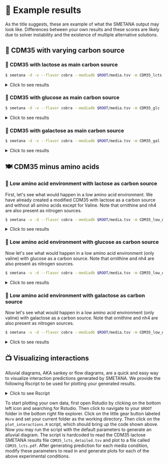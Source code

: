 # 🍯 Example results

As the title suggests, these are example of what the SMETANA output may look like.
Differences between your own results and these scores are likely due to solver instability and the existence of multiple alternative solutions.

## 🧪 CDM35 with varying carbon source

### 🐄 CDM35 with lactose as main carbon source

```bash
$ smetana -d -v --flavor cobra --mediadb $ROOT/media.tsv -m CDM35_lcts -o $ROOT/CDM35_lcts $ROOT/models/*.xml && paste $ROOT/CDM35_lcts_detailed.tsv 
```
<details>
    <summary>Click to see results</summary>

```bash
Loading community: all
Running SCS for community all on medium CDM35_lcts...
Running MUS for community all on medium CDM35_lcts...
Running MPS for community all on medium CDM35_lcts...
Done.
community	medium	receiver	donor	compound	scs	mus	mps	smetana
all	CDM35_lcts	bacteria	yeast	M_acald_e	1.0	0.01	1	0.01
all	CDM35_lcts	bacteria	yeast	M_glu__L_e	1.0	0.21	1	0.21
all	CDM35_lcts	bacteria	yeast	M_pnto__R_e	1.0	1.0	1	1.0
all	CDM35_lcts	bacteria	yeast	M_pro__L_e	1.0	0.01	1	0.01
all	CDM35_lcts	bacteria	yeast	M_ser__L_e	1.0	0.05	1	0.05
all	CDM35_lcts	bacteria	yeast	M_thr__L_e	1.0	0.03	1	0.03
all	CDM35_lcts	yeast	bacteria	M_4abut_e	1.0	0.05	1	0.05
all	CDM35_lcts	yeast	bacteria	M_ac_e	1.0	0.03	1	0.03
all	CDM35_lcts	yeast	bacteria	M_dha_e	1.0	0.12	1	0.12
all	CDM35_lcts	yeast	bacteria	M_gal_e	1.0	0.52	1	0.52
all	CDM35_lcts	yeast	bacteria	M_glc__D_e	1.0	0.36	1	0.36
all	CDM35_lcts	yeast	bacteria	M_glu__L_e	1.0	0.03	1	0.03
all	CDM35_lcts	yeast	bacteria	M_phe__L_e	1.0	0.02	1	0.02
all	CDM35_lcts	yeast	bacteria	M_pro__L_e	1.0	0.02	1	0.02
all	CDM35_lcts	yeast	bacteria	M_ser__L_e	1.0	0.03	1	0.03
all	CDM35_lcts	yeast	bacteria	M_trp__L_e	1.0	0.01	1	0.01
```

![image](https://user-images.githubusercontent.com/35606471/195675774-546114c7-4ab8-407b-a651-82eab329adf1.png)
<p align = "center">
Fig.2 - Alluvial diagram of SMETANA scores >= 0.2 predicted in CDM35 media with lactose as carbon source between yeast and bacteria
</p>
    
 </details>

  
### 🍬 CDM35 with glucose as main carbon source

```bash
$ smetana -d -v --flavor cobra --mediadb $ROOT/media.tsv -m CDM35_glc -o $ROOT/CDM35_glc $ROOT/models/*.xml && paste $ROOT/CDM35_glc_detailed.tsv 
```
<details>
    <summary>Click to see results</summary>
  
```
Loading community: all
Running SCS for community all on medium CDM35_glc...
Running MUS for community all on medium CDM35_glc...
Running MPS for community all on medium CDM35_glc...
Done.
community	medium	receiver	donor	compound	scs	mus	mps	smetana
all	CDM35_glc	bacteria	yeast	M_acald_e	1.0	0.05	1	0.05
all	CDM35_glc	bacteria	yeast	M_anhgm_e	1.0	0.32	1	0.32
all	CDM35_glc	bacteria	yeast	M_glu__L_e	1.0	0.07	1	0.07
all	CDM35_glc	bacteria	yeast	M_glyc_e	1.0	0.01	1	0.01
all	CDM35_glc	bacteria	yeast	M_glyclt_e	1.0	0.02	1	0.02
all	CDM35_glc	bacteria	yeast	M_lac__L_e	1.0	0.09	1	0.09
all	CDM35_glc	bacteria	yeast	M_phe__L_e	1.0	0.01	1	0.01
all	CDM35_glc	bacteria	yeast	M_pnto__R_e	1.0	1.0	1	1.0
all	CDM35_glc	bacteria	yeast	M_pro__L_e	1.0	0.02	1	0.02
all	CDM35_glc	bacteria	yeast	M_pyr_e	1.0	0.07	1	0.07
all	CDM35_glc	bacteria	yeast	M_ser__L_e	1.0	0.2	1	0.2
all	CDM35_glc	bacteria	yeast	M_thr__L_e	1.0	0.03	1	0.03
all	CDM35_glc	bacteria	yeast	M_uaagmda_e	1.0	0.92	1	0.92
```

![image](https://user-images.githubusercontent.com/35606471/195675906-9efd551a-2b23-4c45-9cc2-6c89d28f2ea4.png)
<p align = "center">
Fig.3 - Alluvial diagram of SMETANA scores >= 0.2 predicted in CDM35 media with glucose as carbon source between yeast and bacteria
</p>
    
 </details>

### 🌌 CDM35 with galactose as main carbon source

```bash
$ smetana -d -v --flavor cobra --mediadb $ROOT/media.tsv -m CDM35_gal -o $ROOT/CDM35_gal $ROOT/models/*.xml && paste $ROOT/CDM35_gal_detailed.tsv 
```
<details>
    <summary>Click to see results</summary>

```
Loading community: all
Running SCS for community all on medium CDM35_gal...
Running MUS for community all on medium CDM35_gal...
Running MPS for community all on medium CDM35_gal...
Done.
community	medium	receiver	donor	compound	scs	mus	mps	smetana
all	CDM35_gal	bacteria	yeast	M_acald_e	1.0	0.02	1	0.02
all	CDM35_gal	bacteria	yeast	M_anhgm_e	1.0	0.46	1	0.46
all	CDM35_gal	bacteria	yeast	M_glu__L_e	1.0	0.16	1	0.16
all	CDM35_gal	bacteria	yeast	M_glyc_e	1.0	0.01	1	0.01
all	CDM35_gal	bacteria	yeast	M_glyclt_e	1.0	0.01	1	0.01
all	CDM35_gal	bacteria	yeast	M_lac__L_e	1.0	0.12	1	0.12
all	CDM35_gal	bacteria	yeast	M_phe__L_e	1.0	0.02	1	0.02
all	CDM35_gal	bacteria	yeast	M_pnto__R_e	1.0	1.0	1	1.0
all	CDM35_gal	bacteria	yeast	M_pro__L_e	1.0	0.08	1	0.08
all	CDM35_gal	bacteria	yeast	M_pyr_e	1.0	0.01	1	0.01
all	CDM35_gal	bacteria	yeast	M_ser__L_e	1.0	0.04	1	0.04
all	CDM35_gal	bacteria	yeast	M_thr__L_e	1.0	0.05	1	0.05
all	CDM35_gal	bacteria	yeast	M_trp__L_e	1.0	0.01	1	0.01
all	CDM35_gal	bacteria	yeast	M_uaagmda_e	1.0	0.82	1	0.82
```

![image](https://user-images.githubusercontent.com/35606471/195675857-e405537f-f64d-4fff-9889-94ff50a47901.png)
<p align = "center">
Fig.4 - Alluvial diagram of SMETANA scores >= 0.2 predicted in CDM35 media with galactose as carbon source between yeast and bacteria
</p>
    
 </details>
 

## 🍽️ CDM35 minus amino acids

### 🥦 Low amino acid environment with lactose as carbon source

First, let's see what would happen in a low amino acid environment. We have already created a modified CDM35 with lactose as a carbon source and without all amino acids except for Valine. Note that ornithine and nh4 are also present as nitrogen sources.


```bash
$ smetana -v -d --flavor cobra --mediadb $ROOT/media.tsv -m CDM35_low_AA_lcts -o $ROOT/CDM35_low_AA_lcts $ROOT/models/*.xml && paste $ROOT/CDM35_low_AA_lcts_detailed.tsv
```
<details>
    <summary>Click to see results</summary>
  
```bash
Loading community: all
Running SCS for community all on medium CDM35_low_AA_lcts...
Running MUS for community all on medium CDM35_low_AA_lcts...
Running MPS for community all on medium CDM35_low_AA_lcts...
Done.
community	medium	receiver	donor	compound	scs	mus	mps	smetana
all	CDM35_low_AA_lcts	bacteria	yeast	M_acald_e	1.0	0.01	1	0.01
all	CDM35_low_AA_lcts	bacteria	yeast	M_ala__L_e	1.0	0.12	1	0.12
all	CDM35_low_AA_lcts	bacteria	yeast	M_asp__L_e	1.0	0.07	1	0.07
all	CDM35_low_AA_lcts	bacteria	yeast	M_glu__L_e	1.0	0.07	1	0.07
all	CDM35_low_AA_lcts	bacteria	yeast	M_pro__L_e	1.0	0.01	1	0.01
all	CDM35_low_AA_lcts	bacteria	yeast	M_pyr_e	1.0	0.02	1	0.02
all	CDM35_low_AA_lcts	bacteria	yeast	M_ser__L_e	1.0	0.1	1	0.1
all	CDM35_low_AA_lcts	yeast	bacteria	M_4abut_e	1.0	0.03	1	0.03
all	CDM35_low_AA_lcts	yeast	bacteria	M_ac_e	1.0	0.03	1	0.03
all	CDM35_low_AA_lcts	yeast	bacteria	M_acald_e	1.0	0.01	1	0.01
all	CDM35_low_AA_lcts	yeast	bacteria	M_actn__R_e	1.0	0.03	1	0.03
all	CDM35_low_AA_lcts	yeast	bacteria	M_ala__L_e	1.0	0.21	1	0.21
all	CDM35_low_AA_lcts	yeast	bacteria	M_arg__L_e	1.0	0.58	1	0.58
all	CDM35_low_AA_lcts	yeast	bacteria	M_asn__L_e	1.0	0.02	1	0.02
all	CDM35_low_AA_lcts	yeast	bacteria	M_asp__L_e	1.0	0.02	1	0.02
all	CDM35_low_AA_lcts	yeast	bacteria	M_dha_e	1.0	0.02	1	0.02
all	CDM35_low_AA_lcts	yeast	bacteria	M_gal_e	1.0	0.36	1	0.36
all	CDM35_low_AA_lcts	yeast	bacteria	M_glc__D_e	1.0	0.63	1	0.63
all	CDM35_low_AA_lcts	yeast	bacteria	M_his__L_e	1.0	0.03	1	0.03
all	CDM35_low_AA_lcts	yeast	bacteria	M_ile__L_e	1.0	1.0	1	1.0
all	CDM35_low_AA_lcts	yeast	bacteria	M_leu__L_e	1.0	0.12	1	0.12
all	CDM35_low_AA_lcts	yeast	bacteria	M_met__L_e	1.0	0.02	1	0.02
all	CDM35_low_AA_lcts	yeast	bacteria	M_phe__L_e	1.0	0.04	1	0.04
all	CDM35_low_AA_lcts	yeast	bacteria	M_pyr_e	1.0	0.01	1	0.01
all	CDM35_low_AA_lcts	yeast	bacteria	M_ser__L_e	1.0	0.03	1	0.03
all	CDM35_low_AA_lcts	yeast	bacteria	M_trp__L_e	1.0	0.03	1	0.03
all	CDM35_low_AA_lcts	yeast	bacteria	M_tyr__L_e	1.0	1.0	1	1.0
```

![image](https://user-images.githubusercontent.com/35606471/195836323-74dbbc1e-be2d-48d7-b33d-c17f69e79b31.png)
<p align = "center">
Fig.5 - Alluvial diagram of SMETANA scores >= 0.2 predicted in CDM35 media with low amino acids and lactose as carbon source between yeast and bacteria
</p>
    
 </details>

  
### 🍅 Low amino acid environment with glucose as carbon source

Now let's see what would happen in a low amino acid environment (only valine) with glucose as a carbon source. Note that ornithine and nh4 are also present as nitrogen sources.

```bash
$ smetana -v -d --flavor cobra --mediadb $ROOT/media.tsv -m CDM35_low_AA_glc -o $ROOT/CDM35_low_AA_glc $ROOT/models/*.xml && paste $ROOT/CDM35_low_AA_glc_detailed.tsv
```
<details>
    <summary>Click to see results</summary>
  
```bash
Loading community: all
Running SCS for community all on medium CDM35_low_AA_glc...
Running MUS for community all on medium CDM35_low_AA_glc...
Running MPS for community all on medium CDM35_low_AA_glc...
Done.
community	medium	receiver	donor	compound	scs	mus	mps	smetana
all	CDM35_low_AA_glc	bacteria	yeast	M_acald_e	1.0	0.37	1	0.37
all	CDM35_low_AA_glc	bacteria	yeast	M_ala__L_e	1.0	0.36	1	0.36
all	CDM35_low_AA_glc	bacteria	yeast	M_anhgm_e	1.0	0.24	1	0.24
all	CDM35_low_AA_glc	bacteria	yeast	M_asp__L_e	1.0	0.03	1	0.03
all	CDM35_low_AA_glc	bacteria	yeast	M_glu__L_e	1.0	0.11	1	0.11
all	CDM35_low_AA_glc	bacteria	yeast	M_glyc_e	1.0	0.01	1	0.01
all	CDM35_low_AA_glc	bacteria	yeast	M_glyclt_e	1.0	0.02	1	0.02
all	CDM35_low_AA_glc	bacteria	yeast	M_his__L_e	1.0	0.07	1	0.07
all	CDM35_low_AA_glc	bacteria	yeast	M_met__L_e	1.0	0.07	1	0.07
all	CDM35_low_AA_glc	bacteria	yeast	M_phe__L_e	1.0	0.03	1	0.03
all	CDM35_low_AA_glc	bacteria	yeast	M_pnto__R_e	1.0	1.0	1	1.0
all	CDM35_low_AA_glc	bacteria	yeast	M_ser__L_e	1.0	0.03	1	0.03
all	CDM35_low_AA_glc	bacteria	yeast	M_thr__L_e	1.0	0.03	1	0.03
all	CDM35_low_AA_glc	bacteria	yeast	M_uaagmda_e	1.0	0.4	1	0.4
all	CDM35_low_AA_glc	yeast	bacteria	M_4abut_e	1.0	0.02	1	0.02
all	CDM35_low_AA_glc	yeast	bacteria	M_ac_e	1.0	0.1	1	0.1
all	CDM35_low_AA_glc	yeast	bacteria	M_acald_e	1.0	0.02	1	0.02
all	CDM35_low_AA_glc	yeast	bacteria	M_ala__L_e	1.0	0.08	1	0.08
all	CDM35_low_AA_glc	yeast	bacteria	M_arg__L_e	1.0	0.86	1	0.86
all	CDM35_low_AA_glc	yeast	bacteria	M_asn__L_e	1.0	0.01	1	0.01
all	CDM35_low_AA_glc	yeast	bacteria	M_asp__L_e	1.0	0.02	1	0.02
all	CDM35_low_AA_glc	yeast	bacteria	M_dha_e	1.0	0.03	1	0.03
all	CDM35_low_AA_glc	yeast	bacteria	M_gal_e	1.0	0.29	1	0.29
all	CDM35_low_AA_glc	yeast	bacteria	M_his__L_e	1.0	0.01	1	0.01
all	CDM35_low_AA_glc	yeast	bacteria	M_ile__L_e	1.0	1.0	1	1.0
all	CDM35_low_AA_glc	yeast	bacteria	M_leu__L_e	1.0	0.01	1	0.01
all	CDM35_low_AA_glc	yeast	bacteria	M_met__L_e	1.0	0.02	1	0.02
all	CDM35_low_AA_glc	yeast	bacteria	M_pro__L_e	1.0	0.01	1	0.01
all	CDM35_low_AA_glc	yeast	bacteria	M_ser__L_e	1.0	0.03	1	0.03
all	CDM35_low_AA_glc	yeast	bacteria	M_trp__L_e	1.0	0.01	1	0.01
all	CDM35_low_AA_glc	yeast	bacteria	M_tyr__L_e	1.0	1.0	1	1.0
```

![image](https://user-images.githubusercontent.com/35606471/195836394-8a81221d-1788-4964-8d03-65e94110b285.png)
<p align = "center">
Fig.6 - Alluvial diagram of SMETANA scores >= 0.2 predicted in CDM35 media with low amino acids and glucose as carbon source between yeast and bacteria
</p>
        
    
 </details>

  
### 🍆 Low amino acid environment with galactose as carbon source

Now let's see what would happen in a low amino acid environment (only valine) with galactose as a carbon source. Note that ornithine and nh4 are also present as nitrogen sources.

```bash
$ smetana -v -d --flavor cobra --mediadb $ROOT/media.tsv -m CDM35_low_AA_gal -o $ROOT/CDM35_low_AA_gal $ROOT/models/*.xml && paste $ROOT/CDM35_low_AA_gal_detailed.tsv
```
<details>
    <summary>Click to see results</summary>
  
```bash
Loading community: all
Running SCS for community all on medium CDM35_low_AA_gal...
Running MUS for community all on medium CDM35_low_AA_gal...
Running MPS for community all on medium CDM35_low_AA_gal...
Done.
community	medium	receiver	donor	compound	scs	mus	mps	smetana
all	CDM35_low_AA_gal	bacteria	yeast	M_acald_e	1.0	0.05	1	0.05
all	CDM35_low_AA_gal	bacteria	yeast	M_ala__L_e	1.0	0.37	1	0.37
all	CDM35_low_AA_gal	bacteria	yeast	M_anhgm_e	1.0	0.26	1	0.26
all	CDM35_low_AA_gal	bacteria	yeast	M_asn__L_e	1.0	0.06	1	0.06
all	CDM35_low_AA_gal	bacteria	yeast	M_asp__L_e	1.0	0.01	1	0.01
all	CDM35_low_AA_gal	bacteria	yeast	M_glu__L_e	1.0	0.13	1	0.13
all	CDM35_low_AA_gal	bacteria	yeast	M_glyc_e	1.0	0.01	1	0.01
all	CDM35_low_AA_gal	bacteria	yeast	M_glyclt_e	1.0	0.03	1	0.03
all	CDM35_low_AA_gal	bacteria	yeast	M_lac__L_e	1.0	0.12	1	0.12
all	CDM35_low_AA_gal	bacteria	yeast	M_leu__L_e	1.0	0.08	1	0.08
all	CDM35_low_AA_gal	bacteria	yeast	M_met__L_e	1.0	0.19	1	0.19
all	CDM35_low_AA_gal	bacteria	yeast	M_phe__L_e	1.0	0.01	1	0.01
all	CDM35_low_AA_gal	bacteria	yeast	M_pnto__R_e	1.0	1.0	1	1.0
all	CDM35_low_AA_gal	bacteria	yeast	M_pro__L_e	1.0	0.04	1	0.04
all	CDM35_low_AA_gal	bacteria	yeast	M_ser__L_e	1.0	0.26	1	0.26
all	CDM35_low_AA_gal	bacteria	yeast	M_thr__L_e	1.0	0.06	1	0.06
all	CDM35_low_AA_gal	bacteria	yeast	M_uaagmda_e	1.0	0.96	1	0.96
all	CDM35_low_AA_gal	yeast	bacteria	M_4abut_e	1.0	0.02	1	0.02
all	CDM35_low_AA_gal	yeast	bacteria	M_ac_e	1.0	0.08	1	0.08
all	CDM35_low_AA_gal	yeast	bacteria	M_acald_e	1.0	0.06	1	0.06
all	CDM35_low_AA_gal	yeast	bacteria	M_actn__R_e	1.0	0.02	1	0.02
all	CDM35_low_AA_gal	yeast	bacteria	M_ala__L_e	1.0	0.05	1	0.05
all	CDM35_low_AA_gal	yeast	bacteria	M_arg__L_e	1.0	0.93	1	0.93
all	CDM35_low_AA_gal	yeast	bacteria	M_asn__L_e	1.0	0.01	1	0.01
all	CDM35_low_AA_gal	yeast	bacteria	M_asp__L_e	1.0	0.02	1	0.02
all	CDM35_low_AA_gal	yeast	bacteria	M_dha_e	1.0	0.41	1	0.41
all	CDM35_low_AA_gal	yeast	bacteria	M_glu__L_e	1.0	0.01	1	0.01
all	CDM35_low_AA_gal	yeast	bacteria	M_his__L_e	1.0	0.03	1	0.03
all	CDM35_low_AA_gal	yeast	bacteria	M_ile__L_e	1.0	1.0	1	1.0
all	CDM35_low_AA_gal	yeast	bacteria	M_leu__L_e	1.0	0.12	1	0.12
all	CDM35_low_AA_gal	yeast	bacteria	M_met__L_e	1.0	0.03	1	0.03
all	CDM35_low_AA_gal	yeast	bacteria	M_phe__L_e	1.0	0.06	1	0.06
all	CDM35_low_AA_gal	yeast	bacteria	M_ser__L_e	1.0	0.01	1	0.01
all	CDM35_low_AA_gal	yeast	bacteria	M_trp__L_e	1.0	0.03	1	0.03
all	CDM35_low_AA_gal	yeast	bacteria	M_tyr__L_e	1.0	1.0	1	1.0
```

![image](https://user-images.githubusercontent.com/35606471/195836464-f97066c7-2833-43f9-aac7-02dbfd6d7131.png)
<p align = "center">
Fig.7- Alluvial diagram of SMETANA scores >= 0.2 predicted in CDM35 media with low amino acids and galactose as carbon source between yeast and bacteria
</p>

 </details>

## 📺 Visualizing interactions

Alluvial diagrams, AKA sankey or flow diagrams, are a quick and easy way to visualize interaction predictions generated by SMETANA. We provide the following Rscript to be used for plotting your generated results. 

<details>
    <summary>Click to see Rscript</summary>

https://github.com/franciscozorrilla/EMBOMicroCom/blob/e6ae5ebea9feec8a92c6c861ccbda534c8858dda/plot_interactions.R#L1-L23

  </details>

To start plotting your own data, first open Rstudio by clicking on the bottom left icon and searching for Rstudio. Then click to navigate to your `$ROOT` folder in the bottom right file explorer. Click on the little gear button labeled `More` and set your current folder as the working directory. Then click on the `plot_interactions.R` script, which should bring up the code shown above. Now you may run the script with the default parameters to generate an alluvial diagram. The script is hardcoded to read the CDM35 lactose SMETANA results file `CDM35_lcts_detailed.tsv` and plot to a file called `CDM35_lcts.pdf`. After generating prediction for each media condition, modify these parameters to read in and generate plots for each of the above experimental conditions.
